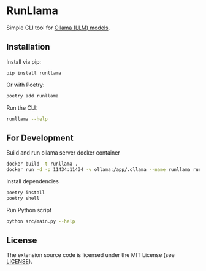 # RunLlama

Simple CLI tool for [Ollama (LLM) models](https://ollama.com/search).

## Installation

Install via pip:

```bash
pip install runllama
```

Or with Poetry:

```bash
poetry add runllama
```

Run the CLI:

```bash
runllama --help
```

## For Development

Build and run ollama server docker container

```bash
docker build -t runllama .
docker run -d -p 11434:11434 -v ollama:/app/.ollama --name runllama runllama 
```

Install dependencies

```bash
poetry install
poetry shell
```

Run Python script

```bash
python src/main.py --help
```

## License

The extension source code is licensed under the MIT License (see [LICENSE](LICENSE)).
